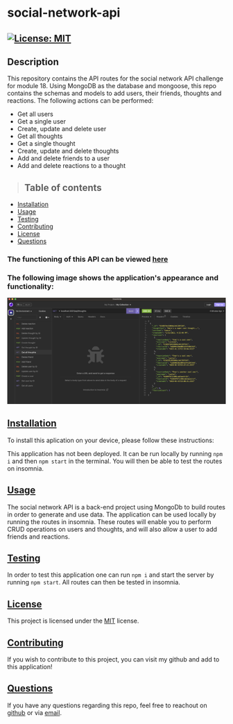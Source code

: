 # social-network-api

## [![License: MIT](https://img.shields.io/badge/License-MIT-yellow.svg)](https://opensource.org/licenses/MIT)

## Description
This repository contains the API routes for the social network API challenge for module 18. Using MongoDB as the database and mongoose, this repo contains the schemas and models to add users, their friends, thoughts and reactions. The following actions can be performed:
- Get all users
- Get a single user
- Create, update and delete user
- Get all thoughts
- Get a single thought
- Create, update and delete thoughts
- Add and delete friends to a user
- Add and delete reactions to a thought

>## Table of contents

- [Installation](#installation)
- [Usage](#usage)
- [Testing](#testing)
- [Contributing](#contributing)
- [License](#license)
- [Questions](#questions)

### The functioning of this API can be viewed [here](https://watch.screencastify.com/v/8C8JZHIwE14tB65PNNoz)

### The following image shows the application's appearance and functionality:

![screenshot](https://github.com/rashida53/social-network-api/blob/main/social-network-api.png?raw=true)

## [**Installation**](#table-of-contents)

To install this aplication on your device, please follow these instructions:

This application has not been deployed. It can be run locally by running `npm i` and then `npm start` in the terminal. You will then be able to test the routes on insomnia.


## [**Usage**](#table-of-contents)
The social network API is a back-end project using MongoDb to build routes in order to generate and use data. The application can be used locally by running the routes in insomnia. These routes will enable you to perform CRUD operations on users and thoughts, and will also allow a user to add friends and reactions.

## [**Testing**](#table-of-contents)
In order to test this application one can run `npm i` and start the server by running `npm start`. All routes can then be tested in insomnia.


## [**License**](#table-of-contents)
This project is licensed under the [MIT](https://opensource.org/licenses/MIT) license.

## [**Contributing**](#table-of-contents)
If you wish to contribute to this project, you can visit my github and add to this application!


## [**Questions**](#table-of-contents)

If you have any questions regarding this repo, feel free to reachout on [github](https://github.com/rashida53) or via [email](rashidamk21@gmail.com).


